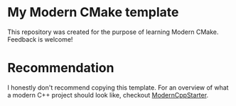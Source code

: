 # My Modern CMake template
This repository was created for the purpose of learning Modern CMake. Feedback is welcome!  
# Recommendation
I honestly don't recommend copying this template. For an overview of what a modern C++ project should look like, checkout [ModernCppStarter](https://github.com/TheLartians/ModernCppStarter).